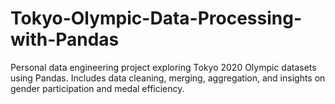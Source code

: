 # Tokyo-Olympic-Data-Processing-with-Pandas
Personal data engineering project exploring Tokyo 2020 Olympic datasets using Pandas. Includes data cleaning, merging, aggregation, and  insights on gender participation and medal efficiency.
